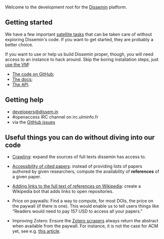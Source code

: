 Welcome to the development root for the
[Dissemin](http://dissem.in) platform.

Getting started
---------------

We have a few important [satellite tasks](#peripheral) that can be taken care of
without exploring Dissemin's code. If you want to get started, they are probably
a better choice.

If you want to use or help us build Dissemin proper, though, you will need
access to an instance to hack around. Skip the boring installation steps, just
[use the VM](http://dev.dissem.in/doc/vm.html)!

-   [The code on GitHub](https://github.com/wetneb/dissemin);
-   [The docs](http://dev.dissem.in/doc);
-   [The API](api.html).

Getting help
------------

-   developers@dissem.in
-   \#openaccess IRC channel on irc.ulminfo.fr
-   via the [GitHub issues](https://github.com/wetneb/dissemin/issues)

Useful things you can do without diving into our code <a id="peripheral"></a>
----------------------------------------------------------------------

-   [Crawling](crawl.html): expand the sources of full texts dissemin has access to.

-   [Accessibility of cited papers](citations.html): instead of providing
    lists of papers authored by given researchers, compute the availability
    of **references** of a given paper.

-   [Adding links to the full text of references on Wikipedia](wikipedia.html): create a Wikipedia bot that adds links to open
    repositories.

-   Price on paywalls: Find a way to compute, for most DOIs, the price
    on the paywall (if there is one).
    This would enable us to tell users things like
    "Readers would need to pay 157 USD to access all your papers."

-   Improving Zotero: Ensure the [Zotero
    scrapers](https://github.com/zotero/translators) always return the abstract
    when available from the paywall. For instance, it is not the case
    for ACM yet, see e.g.
    [this article](http://dl.acm.org/citation.cfm?doid=2775051.2677003).


